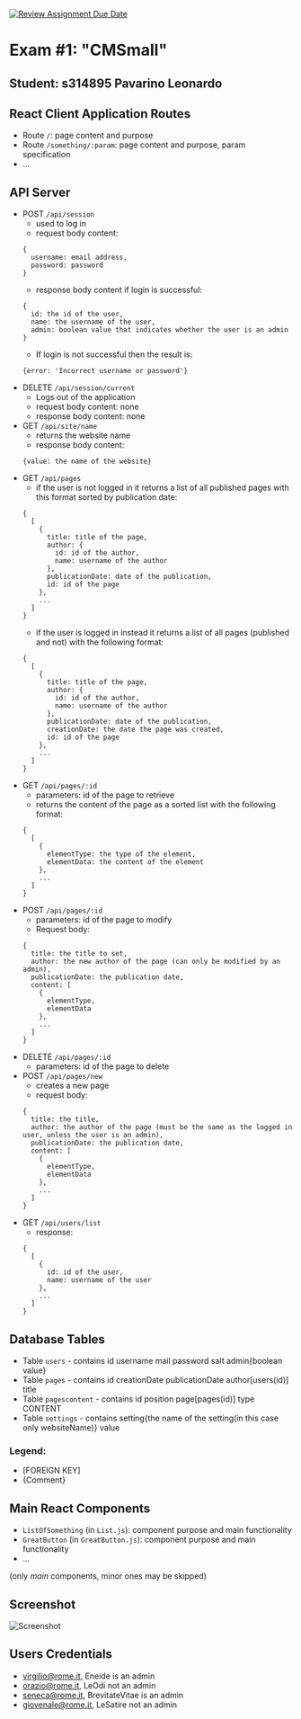 [![Review Assignment Due Date](https://classroom.github.com/assets/deadline-readme-button-24ddc0f5d75046c5622901739e7c5dd533143b0c8e959d652212380cedb1ea36.svg)](https://classroom.github.com/a/8AapHqUJ)
# Exam #1: "CMSmall"
## Student: s314895 Pavarino Leonardo 

## React Client Application Routes

- Route `/`: page content and purpose
- Route `/something/:param`: page content and purpose, param specification
- ...

## API Server

- POST `/api/session`
  - used to log in
  - request body content:
  ```
  {
    username: email address,
    password: password
  }
  ```
  - response body content if login is successful:
  ```
  {
    id: the id of the user,
    name: the username of the user,
    admin: boolean value that indicates whether the user is an admin
  }
  ```
  - If login is not successful then the result is:
  ```
  {error: 'Incorrect username or password'}
  ```
- DELETE `/api/session/current`
  - Logs out of the application
  - request body content: none
  - response body content: none 
- GET `/api/site/name`
  - returns the website name
  - response body content:
  ```
  {value: the name of the website}
  ```
- GET `/api/pages`
  - if the user is not logged in it returns a list of all published pages with this format sorted by publication date:
  ```
  {
    [
      {
        title: title of the page,
        author: {
          id: id of the author,
          name: username of the author
        },
        publicationDate: date of the publication,
        id: id of the page
      },
      ...
    ]
  }
  ```
  - if the user is logged in instead it returns a list of all pages (published and not) with the following format:
  ```
  {
    [
      {
        title: title of the page,
        author: {
          id: id of the author,
          name: username of the author
        },
        publicationDate: date of the publication,
        creationDate: the date the page was created,
        id: id of the page
      },
      ...
    ]
  }
  ```
- GET `/api/pages/:id`
  - parameters: id of the page to retrieve
  - returns the content of the page as a sorted list with the following format:
  ```
  {
    [
      {
        elementType: the type of the element,
        elementData: the content of the element
      },
      ...
    ]
  }
  ```
- POST `/api/pages/:id`
  - parameters: id of the page to modify
  - Request body:
  ```
  {
    title: the title to set,
    author: the new author of the page (can only be modified by an admin),
    publicationDate: the publication date,
    content: [
      {
        elementType,
        elementData
      },
      ...
    ]
  }
  ```
- DELETE `/api/pages/:id`
  - parameters: id of the page to delete
- POST `/api/pages/new`
  - creates a new page
  - request body:
  ```
  {
    title: the title,
    author: the author of the page (must be the same as the logged in user, unless the user is an admin),
    publicationDate: the publication date,
    content: [
      {
        elementType,
        elementData
      },
      ...
    ]
  }
  ```
- GET `/api/users/list`
  - response:
  ```
  {
    [
      {
        id: id of the user,
        name: username of the user
      },
      ...
    ]
  }
  ```

## Database Tables

- Table `users` - contains id username mail password salt admin{boolean value}
- Table `pages` - contains id creationDate publicationDate author[users(id)] title
- Table `pagescontent` - contains id position page[pages(id)] type CONTENT
- Table `settings` - contains setting{the name of the setting(in this case only websiteName)} value

### Legend:
- [FOREIGN KEY]
- {Comment}

## Main React Components

- `ListOfSomething` (in `List.js`): component purpose and main functionality
- `GreatButton` (in `GreatButton.js`): component purpose and main functionality
- ...

(only _main_ components, minor ones may be skipped)

## Screenshot

![Screenshot](./img/screenshot.jpg)

## Users Credentials

- virgilio@rome.it, Eneide is an admin
- orazio@rome.it, LeOdi not an admin
- seneca@rome.it, BrevitateVitae is an admin
- giovenale@rome.it, LeSatire not an admin
